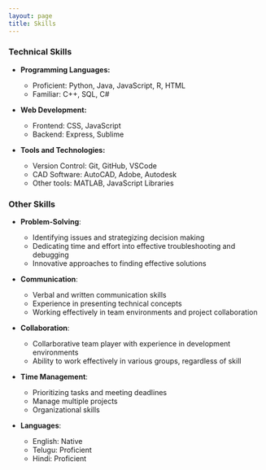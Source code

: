 ```yaml
---
layout: page
title: Skills
---
```



### Technical Skills

- **Programming Languages:**
    - Proficient: Python, Java, JavaScript, R, HTML
    - Familiar: C++, SQL, C#
 
- **Web Development:**
  - Frontend: CSS, JavaScript
  - Backend: Express, Sublime
 
- **Tools and Technologies:**
  - Version Control: Git, GitHub, VSCode
  - CAD Software: AutoCAD, Adobe, Autodesk
  - Other tools: MATLAB, JavaScript Libraries
 
### Other Skills

- **Problem-Solving**:
  - Identifying issues and strategizing decision making
  - Dedicating time and effort into effective troubleshooting and debugging
  - Innovative approaches to finding effective solutions
 
- **Communication**:
  - Verbal and written communication skills
  - Experience in presenting technical concepts
  - Working effectively in team environments and project collaboration
 
- **Collaboration**:
  - Collarborative team player with experience in development environments
  - Ability to work effectively in various groups, regardless of skill
 
- **Time Management**:
  - Prioritizing tasks and meeting deadlines
  - Manage multiple projects
  - Organizational skills
 
- **Languages**:
  - English: Native
  - Telugu: Proficient
  - Hindi: Proficient

 
  

